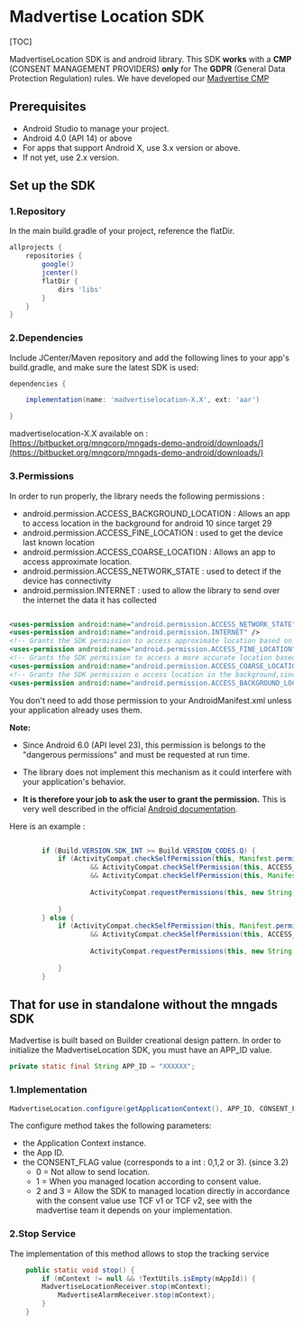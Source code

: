 # Madvertise Location SDK

[TOC]

MadvertiseLocation SDK is and android library. This SDK **works** with a **CMP** (CONSENT MANAGEMENT PROVIDERS) **only** for The **GDPR** (General Data Protection Regulation) rules. We have developed our [Madvertise CMP]

## Prerequisites

 - Android Studio to manage your project.
 - Android 4.0 (API 14) or above 
 - For apps that support Android X, use 3.x version or above. 
 - If not yet, use 2.x version.

## Set up the SDK

### 1.Repository
In the main build.gradle of your project, reference the flatDir. 

```groovy
allprojects {
    repositories {
        google()
        jcenter()
        flatDir {
            dirs 'libs'
        }
    }
}
```

### 2.Dependencies
Include JCenter/Maven repository and add the following lines to your app's build.gradle, and make sure the latest SDK is used:

```groovy
dependencies {

    implementation(name: 'madvertiselocation-X.X', ext: 'aar')

}
```


madvertiselocation-X.X available on : [https://bitbucket.org/mngcorp/mngads-demo-android/downloads/](https://bitbucket.org/mngcorp/mngads-demo-android/downloads/)


### 3.Permissions
In order to run properly, the library needs the following permissions : 

* android.permission.ACCESS_BACKGROUND_LOCATION : Allows an app to access location in the background for android 10 since target 29
* android.permission.ACCESS_FINE_LOCATION : used to get the device last known location
* android.permission.ACCESS_COARSE_LOCATION : Allows an app to access approximate location.
* android.permission.ACCESS_NETWORK_STATE : used to detect if the device has connectivity
* android.permission.INTERNET : used to allow the library to send over the internet the data it has collected

```xml

<uses-permission android:name="android.permission.ACCESS_NETWORK_STATE" />
<uses-permission android:name="android.permission.INTERNET" />
<!-- Grants the SDK permission to access approximate location based on cell tower. -->
<uses-permission android:name="android.permission.ACCESS_FINE_LOCATION" />
<!-- Grants the SDK permission to access a more accurate location based on GPS. -->
<uses-permission android:name="android.permission.ACCESS_COARSE_LOCATION" />
<!-- Grants the SDK permission o access location in the background,since android 10 and target 29. -->
<uses-permission android:name="android.permission.ACCESS_BACKGROUND_LOCATION" />

```

You don't need to add those permission to your AndroidManifest.xml unless your application already uses them.



**Note:**

- Since Android 6.0 (API level 23), this permission is belongs to the "dangerous permissions" and must be requested at run time.

- The library does not implement this mechanism as it could interfere with your application's behavior.

- **It is therefore your job to ask the user to grant the permission.** This is very well described in the official [Android documentation](https://developer.android.com/training/permissions/requesting.html).


Here is an example :

```java

        if (Build.VERSION.SDK_INT >= Build.VERSION_CODES.Q) {
            if (ActivityCompat.checkSelfPermission(this, Manifest.permission.ACCESS_FINE_LOCATION) != PackageManager.PERMISSION_GRANTED
                    && ActivityCompat.checkSelfPermission(this, ACCESS_COARSE_LOCATION) != PackageManager.PERMISSION_GRANTED
                    && ActivityCompat.checkSelfPermission(this, Manifest.permission.ACCESS_BACKGROUND_LOCATION) != PackageManager.PERMISSION_GRANTED) {
                    
                    ActivityCompat.requestPermissions(this, new String[]{Manifest.permission.ACCESS_FINE_LOCATION, Manifest.permission.ACCESS_COARSE_LOCATION, Manifest.permission.ACCESS_BACKGROUND_LOCATION}, LOCATION_REQUEST_CODE);
			
            }
        } else {
            if (ActivityCompat.checkSelfPermission(this, Manifest.permission.ACCESS_FINE_LOCATION) != PackageManager.PERMISSION_GRANTED
                    && ActivityCompat.checkSelfPermission(this, ACCESS_COARSE_LOCATION) != PackageManager.PERMISSION_GRANTED) {
                    
                    ActivityCompat.requestPermissions(this, new String[]{Manifest.permission.ACCESS_FINE_LOCATION, Manifest.permission.ACCESS_COARSE_LOCATION}, LOCATION_REQUEST_CODE);
                
            }
        }

```

## That for use in standalone without the mngads SDK

Madvertise is built based on Builder creational design pattern.
In order to initialize the MadvertiseLocation SDK, you must have an APP_ID value. 

```java
private static final String APP_ID = "XXXXXX";

```

### 1.Implementation 

```java
MadvertiseLocation.configure(getApplicationContext(), APP_ID, CONSENT_FLAG).start();
```
The configure method takes the following parameters:

- the Application Context instance.
- the App ID.
- the CONSENT_FLAG value (corresponds to a int : 0,1,2 or 3). (since 3.2)
	- 0 = Not allow to send location.
	- 1 = When you managed location according to consent value.
	- 2 and 3 = Allow the SDK to managed location directly in accordance with the consent value use TCF v1 or TCF v2, see with the madvertise team it depends on your implementation.

### 2.Stop Service 
The implementation of this method allows to stop the tracking service

```java
    public static void stop() {
        if (mContext != null && !TextUtils.isEmpty(mAppId)) {
        MadvertiseLocationReceiver.stop(mContext);
            MadvertiseAlarmReceiver.stop(mContext);
        }
    }
```
        



[madvertiselocation-x.aar]:https://bitbucket.org/mngcorp/mngads-demo-android/downloads/
[Madvertise CMP]:https://bitbucket.org/mngcorp/madvertise-gdpr-cmp-android/wiki/Home